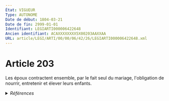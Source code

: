 ```yaml
---
État: VIGUEUR
Type: AUTONOME
Date de début: 1804-03-21
Date de fin: 2999-01-01
Identifiant: LEGIARTI000006422648
Ancien identifiant: ACAXXXXXXXX5X00203AAXXAA
URL: article/LEGI/ARTI/00/00/06/42/26/LEGIARTI000006422648.xml
---
```


<h1>Article 203</h1>

Les époux contractent ensemble, par le fait seul du mariage, l'obligation de
nourrir, entretenir et élever leurs enfants.


<details>
  <summary><em>Références</em></summary>

  <h2>Articles faisant référence à l'article</h2>
  
  <ul>
    <li>
      <a href="https://legal.tricoteuses.fr//redirection/LEGIARTI000006346490?vers=git&vers=legifrance">Code des communes - article L354-10 AUTONOME ABROGE, en vigueur du 1977-03-18 au 1992-01-03</a> CITATION source
    </li>
    <li>
      <a href="https://legal.tricoteuses.fr//redirection/LEGIARTI000006519921?vers=git&vers=legifrance">Code de l'organisation judiciaire - article R*321-9 AUTONOME MODIFIE, en vigueur du 1981-05-14 au 1994-02-01</a> CITATION source
    </li>
    <li>
      <a href="https://legal.tricoteuses.fr//redirection/LEGIARTI000006743216?vers=git&vers=legifrance">Code de la sécurité sociale - article L524-4 AUTONOME ABROGE, en vigueur du 2006-12-27 au 2009-06-01</a> CITATION source
    </li>
    <li>
      <a href="https://legal.tricoteuses.fr//redirection/LEGIARTI000006796945?vers=git&vers=legifrance">Code de l'action sociale et des familles - article L228-1 AUTONOME VIGUEUR, en vigueur depuis le 2000-12-23</a> CITATION source
    </li>
    <li>
      <a href="https://legal.tricoteuses.fr//redirection/LEGIARTI000031087724?vers=git&vers=legifrance">Code de l'action sociale et des familles - article L262-10 AUTONOME MODIFIE, en vigueur du 2016-01-01 au 2020-07-01</a> CITATION source
    </li>
    <li>
      <a href="https://legal.tricoteuses.fr//redirection/LEGIARTI000006797257?vers=git&vers=legifrance">Code de l'action sociale et des familles - article L262-35 AUTONOME MODIFIE, en vigueur du 2004-01-01 au 2005-01-01</a> CITATION source
    </li>
    <li>
      <a href="https://legal.tricoteuses.fr//redirection/LEGIARTI000006765597?vers=git&vers=legifrance">Décret n°68-382 du 5 avril 1968 portant statut de la caisse de retraites des personnels de l'Opéra national de Paris. - article 29 AUTONOME MODIFIE, en vigueur du 1968-04-30 au 1995-09-01</a> CITATION source
    </li>
    <li>
      <a href="https://legal.tricoteuses.fr//redirection/LEGIARTI000006794335?vers=git&vers=legifrance">Code des pensions militaires d'invalidité et des victimes de la guerre - article L105 AUTONOME VIGUEUR, en vigueur depuis le 2006-03-24</a> CITATION source
    </li>
    <li>
      <a href="https://legal.tricoteuses.fr//redirection/LEGIARTI000006797258?vers=git&vers=legifrance">Code de l'action sociale et des familles - article L262-35 AUTONOME MODIFIE, en vigueur du 2005-01-01 au 2006-03-24</a> CITATION source
    </li>
    <li>
      <a href="https://legal.tricoteuses.fr//redirection/LEGIARTI000006797256?vers=git&vers=legifrance">Code de l'action sociale et des familles - article L262-35 AUTONOME MODIFIE, en vigueur du 2000-12-23 au 2004-01-01</a> CITATION source
    </li>
    <li>
      <a href="https://legal.tricoteuses.fr//redirection/LEGIARTI000031710971?vers=git&vers=legifrance">Code des pensions militaires d'invalidité et des victimes de la guerre - article L163-1 AUTONOME VIGUEUR, en vigueur depuis le 2017-01-01</a> CITATION source
    </li>
    <li>
      <a href="https://legal.tricoteuses.fr//redirection/LEGIARTI000006791932?vers=git&vers=legifrance">Code des pensions de retraite des marins français du commerce, de pêche ou de plaisance - article L30 AUTONOME MODIFIE, en vigueur du 1968-03-31 au 2006-03-24</a> CITATION source
    </li>
    <li>
      <a href="https://legal.tricoteuses.fr//redirection/LEGIARTI000006792005?vers=git&vers=legifrance">Code des pensions de retraite des marins français du commerce, de pêche ou de plaisance - article R21 AUTONOME MODIFIE, en vigueur du 1968-03-31 au 2006-03-24</a> CITATION source
    </li>
    <li>
      <a href="https://legal.tricoteuses.fr//redirection/LEGIARTI000006792006?vers=git&vers=legifrance">Code des pensions de retraite des marins français du commerce, de pêche ou de plaisance - article R21 AUTONOME VIGUEUR, en vigueur depuis le 2006-03-24</a> CITATION source
    </li>
    <li>
      <a href="https://legal.tricoteuses.fr//redirection/LEGIARTI000006791933?vers=git&vers=legifrance">Code des pensions de retraite des marins français du commerce, de pêche ou de plaisance - article L30 AUTONOME ABROGE, en vigueur du 2006-03-24 au 2010-12-01</a> CITATION source
    </li>
    <li>
      <a href="https://legal.tricoteuses.fr//redirection/LEGIARTI000006765470?vers=git&vers=legifrance">Décret n°68-960 du 11 octobre 1968 MODIFIANT LE STATUT DE LA CAISSE DE RETRAITES DU PERSONNEL DE LA COMEDIE-FRANCAISE - article 27 AUTONOME VIGUEUR, en vigueur depuis le 2006-03-24</a> CITATION source
    </li>
    <li>
      <a href="https://legal.tricoteuses.fr//redirection/LEGIARTI000006794334?vers=git&vers=legifrance">Code des pensions militaires d'invalidité et des victimes de la guerre - article L105 AUTONOME MODIFIE, en vigueur du 1963-02-24 au 2006-03-24</a> CITATION source
    </li>
    <li>
      <a href="https://legal.tricoteuses.fr//redirection/LEGIARTI000019869061?vers=git&vers=legifrance">Code de l'action sociale et des familles - article L262-10 AUTONOME MODIFIE, en vigueur du 2009-06-01 au 2016-01-01</a> CITATION source
    </li>
    <li>
      <a href="https://legal.tricoteuses.fr//redirection/LEGIARTI000006758821?vers=git&vers=legifrance">Loi du 14 juillet 1908 concernant les pensions sur la caisse des invalides de la marine. - article 26 AUTONOME ABROGE, en vigueur du 1930-01-03 au 2010-12-01</a> CITATION source
    </li>
    <li>
      <a href="https://legal.tricoteuses.fr//redirection/LEGIARTI000019235226?vers=git&vers=legifrance">Décret n° 60-323 du 2 avril 1960 portant règlement d'administration publique et fixant le tarif des avoués. - article 9 AUTONOME ABROGE, en vigueur du 1960-04-08 au 2017-09-01</a> CITATION source
    </li>
    <li>
      <a href="https://legal.tricoteuses.fr//redirection/LEGIARTI000006756359?vers=git&vers=legifrance">Loi n°88-1088 du 1 décembre 1988 relative au revenu minimum d'insertion. - article 23 AUTONOME ABROGE, en vigueur du 1988-12-03 au 2000-12-23</a> CITATION source
    </li>
    <li>
      <a href="https://legal.tricoteuses.fr//redirection/LEGIARTI000006368305?vers=git&vers=legifrance">Décret n°65-773 du 9 septembre 1965 portant règlement d'administration publique et modifiant le décret n° 49-1416 du 5 octobre 1949 pris pour l'application de l'article 3 de l'ordonnance n° 45-993 du 17 mai 1945 et relatif au régime de retraite des tributaires de la caisse nationale de retraites des agents des collectivités locales - article 54 AUTONOME MODIFIE, en vigueur du 1965-09-12 au 1985-11-19</a> CITATION source
    </li>
    <li>
      <a href="https://legal.tricoteuses.fr//redirection/LEGIARTI000006681209?vers=git&vers=legifrance">Code de la famille et de l'aide sociale - article 83 AUTONOME MODIFIE, en vigueur du 1986-01-08 au 1989-07-14</a> CITATION source
    </li>
    <li>
      <a href="https://legal.tricoteuses.fr//redirection/LEGIARTI000006879007?vers=git&vers=legifrance">Loi du 30 mars 1928 relative au statut du personnel navigant de l'aéronautique - article 2 septies AUTONOME VIGUEUR, en vigueur depuis le 2006-03-24</a> CITATION source
    </li>
    <li>
      <a href="https://legal.tricoteuses.fr//redirection/LEGIARTI000006765469?vers=git&vers=legifrance">Décret n°68-960 du 11 octobre 1968 MODIFIANT LE STATUT DE LA CAISSE DE RETRAITES DU PERSONNEL DE LA COMEDIE-FRANCAISE - article 27 AUTONOME MODIFIE, en vigueur du 1968-11-07 au 2006-03-24</a> CITATION source
    </li>
    <li>
      <a href="https://legal.tricoteuses.fr//redirection/LEGIARTI000006879006?vers=git&vers=legifrance">Loi du 30 mars 1928 relative au statut du personnel navigant de l'aéronautique - article 2 septies AUTONOME MODIFIE, en vigueur du 1952-07-25 au 2006-03-24</a> CITATION source
    </li>
    <li>
      <a href="https://legal.tricoteuses.fr//redirection/LEGIARTI000006351743?vers=git&vers=legifrance">Décret n°49-1416 du 5 octobre 1949 portant règlement d'administration publique pour l'application de l'article 3 de l'ordonnance n° 45-993 du 17 mai 1945 *caisse nationale de retraites* - article 48 AUTONOME ABROGE, en vigueur du 1949-10-14 au 1964-12-01</a> CITATION source
    </li>
    <li>
      <a href="https://legal.tricoteuses.fr//redirection/LEGIARTI000006765598?vers=git&vers=legifrance">Décret n°68-382 du 5 avril 1968 portant statut de la caisse de retraites des personnels de l'Opéra national de Paris. - article 29 AUTONOME MODIFIE, en vigueur du 1995-09-01 au 2006-03-24</a> CITATION source
    </li>
    <li>
      <a href="https://legal.tricoteuses.fr//redirection/LEGIARTI000019235109?vers=git&vers=legifrance">Décret n° 60-323 du 2 avril 1960 portant règlement d'administration publique et fixant le tarif des avoués. - article 72 AUTONOME ABROGE, en vigueur du 1960-04-08 au 1980-08-03</a> CITATION source
    </li>
    <li>
      <a href="https://legal.tricoteuses.fr//redirection/LEGIARTI000006797259?vers=git&vers=legifrance">Code de l'action sociale et des familles - article L262-35 AUTONOME MODIFIE, en vigueur du 2006-03-24 au 2009-06-01</a> CITATION source
    </li>
    <li>
      <a href="https://legal.tricoteuses.fr//redirection/LEGIARTI000041398817?vers=git&vers=legifrance">Code de l'action sociale et des familles - article L262-10 AUTONOME MODIFIE, en vigueur du 2020-07-01 au 2023-09-01</a> CITATION source
    </li>
    <li>
      <a href="https://legal.tricoteuses.fr//redirection/LEGIARTI000047453055?vers=git&vers=legifrance">Code de l'action sociale et des familles - article L262-10 AUTONOME VIGUEUR, en vigueur depuis le 2023-09-01</a> CITATION source
    </li>
    <li>
      <a href="https://legal.tricoteuses.fr//redirection/LEGIARTI000006681210?vers=git&vers=legifrance">Code de la famille et de l'aide sociale - article 83 AUTONOME ABROGE, en vigueur du 1989-07-14 au 2000-12-23</a> CITATION source
    </li>
    <li>
      <a href="https://legal.tricoteuses.fr//redirection/LEGIARTI000006368306?vers=git&vers=legifrance">Décret n°65-773 du 9 septembre 1965 portant règlement d'administration publique et modifiant le décret n° 49-1416 du 5 octobre 1949 pris pour l'application de l'article 3 de l'ordonnance n° 45-993 du 17 mai 1945 et relatif au régime de retraite des tributaires de la caisse nationale de retraites des agents des collectivités locales - article 54 AUTONOME ABROGE, en vigueur du 1985-11-19 au 2004-01-01</a> CITATION source
    </li>
    <li>
      <a href="https://legal.tricoteuses.fr//redirection/LEGIARTI000006451154?vers=git&vers=legifrance">Loi du 24 août 1930 relative à la saisie-arrêt et à la cession des appointements, traitements et soldes des fonctionnaires civils et militaires. - article 7 AUTONOME MODIFIE, en vigueur du 1930-08-26 au 2012-06-01</a> CITATION source
    </li>
  </ul>
  
  <h2>Références faites par l'article</h2>
  
  <ul>
    <li>
      1908-07-14 CITATION cible <a href="https://legal.tricoteuses.fr//redirection/LEGIARTI000006758821?vers=git&vers=legifrance">Loi du 14 juillet 1908 concernant les pensions sur la caisse des invalides de la marine. - article 26 AUTONOME ABROGE, en vigueur du 1930-01-03 au 2010-12-01</a>
    </li>
    <li>
      1928-03-30 CITATION cible <a href="https://legal.tricoteuses.fr//redirection/LEGIARTI000006879007?vers=git&vers=legifrance">Loi du 30 mars 1928 relative au statut du personnel navigant de l'aéronautique - article 2 septies AUTONOME VIGUEUR, en vigueur depuis le 2006-03-24</a>
    </li>
    <li>
      1930-08-24 CITATION cible <a href="https://legal.tricoteuses.fr//redirection/LEGIARTI000006451154?vers=git&vers=legifrance">Loi du 24 août 1930 relative à la saisie-arrêt et à la cession des appointements, traitements et soldes des fonctionnaires civils et militaires. - article 7 AUTONOME MODIFIE, en vigueur du 1930-08-26 au 2012-06-01</a>
    </li>
    <li>
      1949-10-05 CITATION cible <a href="https://legal.tricoteuses.fr//redirection/LEGIARTI000006351743?vers=git&vers=legifrance">Décret n°49-1416 du 5 octobre 1949 portant règlement d'administration publique pour l'application de l'article 3 de l'ordonnance n° 45-993 du 17 mai 1945 *caisse nationale de retraites* - article 48 AUTONOME ABROGE, en vigueur du 1949-10-14 au 1964-12-01</a>
    </li>
    <li>
      1960-04-02 CITATION cible <a href="https://legal.tricoteuses.fr//redirection/LEGIARTI000019235109?vers=git&vers=legifrance">Décret n° 60-323 du 2 avril 1960 portant règlement d'administration publique et fixant le tarif des avoués. - article 72 AUTONOME ABROGE, en vigueur du 1960-04-08 au 1980-08-03</a>
    </li>
    <li>
      1960-04-02 CITATION cible <a href="https://legal.tricoteuses.fr//redirection/LEGIARTI000019235226?vers=git&vers=legifrance">Décret n° 60-323 du 2 avril 1960 portant règlement d'administration publique et fixant le tarif des avoués. - article 9 AUTONOME ABROGE, en vigueur du 1960-04-08 au 2017-09-01</a>
    </li>
    <li>
      1965-09-09 CITATION cible <a href="https://legal.tricoteuses.fr//redirection/LEGIARTI000006368306?vers=git&vers=legifrance">Décret n°65-773 du 9 septembre 1965 portant règlement d'administration publique et modifiant le décret n° 49-1416 du 5 octobre 1949 pris pour l'application de l'article 3 de l'ordonnance n° 45-993 du 17 mai 1945 et relatif au régime de retraite des tributaires de la caisse nationale de retraites des agents des collectivités locales - article 54 AUTONOME ABROGE, en vigueur du 1985-11-19 au 2004-01-01</a>
    </li>
    <li>
      1968-04-05 CITATION cible <a href="https://legal.tricoteuses.fr//redirection/LEGIARTI000006765598?vers=git&vers=legifrance">Décret n°68-382 du 5 avril 1968 portant statut de la caisse de retraites des personnels de l'Opéra national de Paris. - article 29 AUTONOME MODIFIE, en vigueur du 1995-09-01 au 2006-03-24</a>
    </li>
    <li>
      1968-10-11 CITATION cible <a href="https://legal.tricoteuses.fr//redirection/LEGIARTI000006765470?vers=git&vers=legifrance">Décret n°68-960 du 11 octobre 1968 MODIFIANT LE STATUT DE LA CAISSE DE RETRAITES DU PERSONNEL DE LA COMEDIE-FRANCAISE - article 27 AUTONOME VIGUEUR, en vigueur depuis le 2006-03-24</a>
    </li>
    <li>
      1988-12-01 CITATION cible <a href="https://legal.tricoteuses.fr//redirection/LEGIARTI000006756359?vers=git&vers=legifrance">Loi n°88-1088 du 1 décembre 1988 relative au revenu minimum d'insertion. - article 23 AUTONOME ABROGE, en vigueur du 1988-12-03 au 2000-12-23</a>
    </li>
    <li>
      2999-01-01 CITATION cible <a href="https://legal.tricoteuses.fr//redirection/LEGIARTI000006519921?vers=git&vers=legifrance">Code de l'organisation judiciaire - article R*321-9 AUTONOME MODIFIE, en vigueur du 1981-05-14 au 1994-02-01</a>
    </li>
    <li>
      2999-01-01 CITATION cible <a href="https://legal.tricoteuses.fr//redirection/LEGIARTI000006346490?vers=git&vers=legifrance">Code des communes - article L354-10 AUTONOME ABROGE, en vigueur du 1977-03-18 au 1992-01-03</a>
    </li>
    <li>
      2999-01-01 CITATION cible <a href="https://legal.tricoteuses.fr//redirection/LEGIARTI000006796945?vers=git&vers=legifrance">Code de l'action sociale et des familles - article L228-1 AUTONOME VIGUEUR, en vigueur depuis le 2000-12-23</a>
    </li>
    <li>
      2999-01-01 CITATION cible <a href="https://legal.tricoteuses.fr//redirection/LEGIARTI000047453055?vers=git&vers=legifrance">Code de l'action sociale et des familles - article L262-10 AUTONOME VIGUEUR, en vigueur depuis le 2023-09-01</a>
    </li>
    <li>
      2999-01-01 CITATION cible <a href="https://legal.tricoteuses.fr//redirection/LEGIARTI000006797259?vers=git&vers=legifrance">Code de l'action sociale et des familles - article L262-35 AUTONOME MODIFIE, en vigueur du 2006-03-24 au 2009-06-01</a>
    </li>
    <li>
      2999-01-01 CITATION cible <a href="https://legal.tricoteuses.fr//redirection/LEGIARTI000006681210?vers=git&vers=legifrance">Code de la famille et de l'aide sociale - article 83 AUTONOME ABROGE, en vigueur du 1989-07-14 au 2000-12-23</a>
    </li>
    <li>
      2999-01-01 CITATION cible <a href="https://legal.tricoteuses.fr//redirection/LEGIARTI000006743216?vers=git&vers=legifrance">Code de la sécurité sociale - article L524-4 AUTONOME ABROGE, en vigueur du 2006-12-27 au 2009-06-01</a>
    </li>
    <li>
      2999-01-01 CITATION cible <a href="https://legal.tricoteuses.fr//redirection/LEGIARTI000006791933?vers=git&vers=legifrance">Code des pensions de retraite des marins français du commerce, de pêche ou de plaisance - article L30 AUTONOME ABROGE, en vigueur du 2006-03-24 au 2010-12-01</a>
    </li>
    <li>
      2999-01-01 CITATION cible <a href="https://legal.tricoteuses.fr//redirection/LEGIARTI000006792006?vers=git&vers=legifrance">Code des pensions de retraite des marins français du commerce, de pêche ou de plaisance - article R21 AUTONOME VIGUEUR, en vigueur depuis le 2006-03-24</a>
    </li>
    <li>
      2999-01-01 CITATION cible <a href="https://legal.tricoteuses.fr//redirection/LEGIARTI000031710971?vers=git&vers=legifrance">Code des pensions militaires d'invalidité et des victimes de la guerre - article L163-1 AUTONOME VIGUEUR, en vigueur depuis le 2017-01-01</a>
    </li>
    <li>
      2999-01-01 CITATION cible <a href="https://legal.tricoteuses.fr//redirection/LEGIARTI000006794335?vers=git&vers=legifrance">Code des pensions militaires d'invalidité et des victimes de la guerre - article L105 AUTONOME VIGUEUR, en vigueur depuis le 2006-03-24</a>
    </li>
    <li>
      CODIFICATION source Loi 1803-03-14
    </li>
    <li>
      CREATION source Loi 1803-03-17 promulguée le 27 mars 1803
    </li>
  </ul>
</details>

